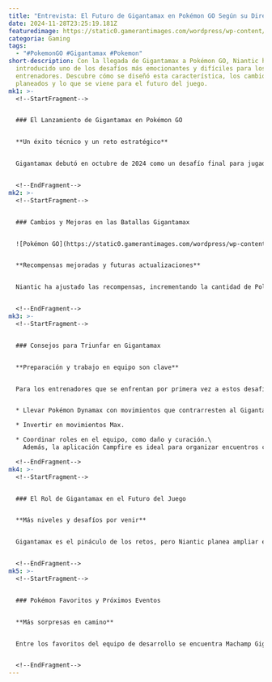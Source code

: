 ```yaml
---
title: "Entrevista: El Futuro de Gigantamax en Pokémon GO Según su Director Senior"
date: 2024-11-28T23:25:19.181Z
featuredimage: https://static0.gamerantimages.com/wordpress/wp-content/uploads/2024/11/a-18.jpg?q=49&fit=crop&w=1140&h=&dpr=2
categoria: Gaming
tags:
  - "#PokemonGO #Gigantamax #Pokemon"
short-description: Con la llegada de Gigantamax a Pokémon GO, Niantic ha
  introducido uno de los desafíos más emocionantes y difíciles para los
  entrenadores. Descubre cómo se diseñó esta característica, los cambios
  planeados y lo que se viene para el futuro del juego.
mk1: >-
  <!--StartFragment-->


  ### El Lanzamiento de Gigantamax en Pokémon GO


  **Un éxito técnico y un reto estratégico**


  Gigantamax debutó en octubre de 2024 como un desafío final para jugadores experimentados. A diferencia de las incursiones tradicionales, estas batallas requieren estrategia y coordinación entre hasta 40 entrenadores. A pesar del éxito técnico del lanzamiento, muchos jugadores encontraron el desafío más difícil de lo esperado, destacando la necesidad de mayor preparación y comunicación.


  <!--EndFragment-->
mk2: >-
  <!--StartFragment-->


  ### Cambios y Mejoras en las Batallas Gigantamax


  ![Pokémon GO](https://static0.gamerantimages.com/wordpress/wp-content/uploads/2024/11/pokemon-go-gigantamax-toxtricity-wild-area.jpg?q=49&fit=crop&w=825&dpr=2 "Pokémon GO")


  **Recompensas mejoradas y futuras actualizaciones**


  Niantic ha ajustado las recompensas, incrementando la cantidad de Polvo Estelar y Caramelos XL raros, asegurando que valga la pena el esfuerzo invertido. También se están considerando nuevas mejoras que se anunciarán próximamente, lo que asegura que estas batallas seguirán evolucionando.


  <!--EndFragment-->
mk3: >-
  <!--StartFragment-->


  ### Consejos para Triunfar en Gigantamax


  **Preparación y trabajo en equipo son clave**


  Para los entrenadores que se enfrentan por primera vez a estos desafíos, es esencial:


  * Llevar Pokémon Dynamax con movimientos que contrarresten al Gigantamax enfrentado.

  * Invertir en movimientos Max.

  * Coordinar roles en el equipo, como daño y curación.\
    Además, la aplicación Campfire es ideal para organizar encuentros con otros jugadores locales.

  <!--EndFragment-->
mk4: >-
  <!--StartFragment-->


  ### El Rol de Gigantamax en el Futuro del Juego


  **Más niveles y desafíos por venir**


  Gigantamax es el pináculo de los retos, pero Niantic planea ampliar el sistema Dynamax con nuevas incursiones de niveles más altos para cerrar la brecha de dificultad entre los niveles 3 y Gigantamax. Estas adiciones ofrecerán a los jugadores más oportunidades de mejorar sus habilidades.


  <!--EndFragment-->
mk5: >-
  <!--StartFragment-->


  ### Pokémon Favoritos y Próximos Eventos


  **Más sorpresas en camino**


  Entre los favoritos del equipo de desarrollo se encuentra Machamp Gigantamax, que pronto debutará en Pokémon GO. Mientras tanto, Niantic asegura que las estrategias optimizadas y las mejoras continuas harán que estas batallas sean más accesibles con el tiempo.


  <!--EndFragment-->
---
```

